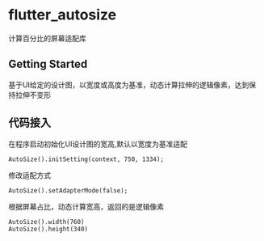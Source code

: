 # flutter_autosize
计算百分比的屏幕适配库

## Getting Started
基于UI给定的设计图，以宽度或高度为基准，动态计算拉伸的逻辑像素，达到保持拉伸不变形

## 代码接入

在程序启动初始化UI设计图的宽高,默认以宽度为基准适配

```
AutoSize().initSetting(context, 750, 1334);
```

修改适配方式

```
AutoSize().setAdapterMode(false);
```

根据屏幕占比，动态计算宽高，返回的是逻辑像素

```
AutoSize().width(760)
AutoSize().height(340)
```